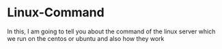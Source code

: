 # Linux-Command
In this, I am going to tell you about the command of the linux server which we run on the centos or ubuntu and also how they work
